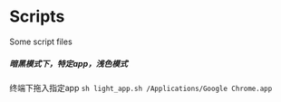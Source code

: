 # Scripts

Some script files

#####	暗黑模式下，特定app，浅色模式

终端下拖入指定app
`sh light_app.sh /Applications/Google Chrome.app`
